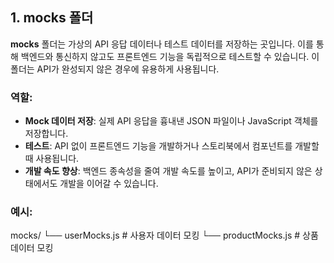 ## 1. mocks 폴더

**mocks** 폴더는 가상의 API 응답 데이터나 테스트 데이터를 저장하는 곳입니다. 이를 통해 백엔드와 통신하지 않고도 프론트엔드 기능을 독립적으로 테스트할 수 있습니다. 이 폴더는 API가 완성되지 않은 경우에 유용하게 사용됩니다.

### 역할:
- **Mock 데이터 저장**: 실제 API 응답을 흉내낸 JSON 파일이나 JavaScript 객체를 저장합니다.
- **테스트**: API 없이 프론트엔드 기능을 개발하거나 스토리북에서 컴포넌트를 개발할 때 사용됩니다.
- **개발 속도 향상**: 백엔드 종속성을 줄여 개발 속도를 높이고, API가 준비되지 않은 상태에서도 개발을 이어갈 수 있습니다.

### 예시:
mocks/ └── userMocks.js # 사용자 데이터 모킹 └── productMocks.js # 상품 데이터 모킹

